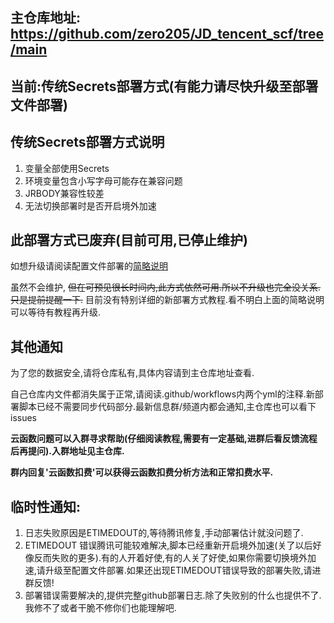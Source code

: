## 主仓库地址: https://github.com/zero205/JD_tencent_scf/tree/main
## 当前:传统Secrets部署方式(有能力请尽快升级至部署文件部署)
## 传统Secrets部署方式说明
1. 变量全部使用Secrets
2. 环境变量包含小写字母可能存在兼容问题
3. JRBODY兼容性较差
4. 无法切换部署时是否开启境外加速
## 此部署方式已废弃(目前可用,已停止维护)
如想升级请阅读配置文件部署的[简略说明](https://github.com/zero205/JD_tencent_scf/blob/scf2/README.md)

虽然不会维护,
~~但在可预见很长时间内,此方式依然可用.所以不升级也完全没关系.只是提前提醒一下.~~
目前没有特别详细的新部署方式教程.看不明白上面的简略说明可以等待有教程再升级.
## 其他通知
为了您的数据安全,请将仓库私有,具体内容请到主仓库地址查看.

自己仓库内文件都消失属于正常,请阅读.github/workflows内两个yml的注释.新部署脚本已经不需要同步代码部分.最新信息群/频道内都会通知,主仓库也可以看下issues

**云函数问题可以入群寻求帮助(仔细阅读教程,需要有一定基础,进群后看反馈流程后再提问).入群地址见主仓库.**

**群内回复'云函数扣费'可以获得云函数扣费分析方法和正常扣费水平.**
## 临时性通知:
1. 日志失败原因是ETIMEDOUT的,等待腾讯修复,手动部署估计就没问题了.
2. ETIMEDOUT 错误腾讯可能较难解决,脚本已经重新开启境外加速(关了以后好像反而失败的更多).有的人开着好使,有的人关了好使,如果你需要切换境外加速,请升级至配置文件部署.如果还出现ETIMEDOUT错误导致的部署失败,请进群反馈!
3. 部署错误需要解决的,提供完整github部署日志.除了失败别的什么也提供不了.我修不了或者干脆不修你们也能理解吧.

